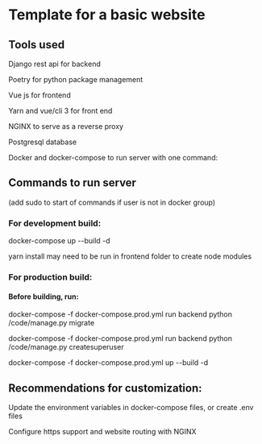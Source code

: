 # Template for a basic website

## Tools used
Django rest api for backend

Poetry for python package management

Vue js for frontend

Yarn and vue/cli 3 for front end

NGINX to serve as a reverse proxy

Postgresql database

Docker and docker-compose to run server with one command:

## Commands to run server
(add sudo to start of commands if user is not in docker group)

### For development build:
docker-compose up --build -d

yarn install may need to be run in frontend folder to create node modules

### For production build:
#### Before building, run:
docker-compose -f docker-compose.prod.yml run backend python /code/manage.py migrate

docker-compose -f docker-compose.prod.yml run backend python /code/manage.py createsuperuser

docker-compose -f docker-compose.prod.yml up --build -d

## Recommendations for customization:
Update the environment variables in docker-compose files, or create .env files

Configure https support and website routing with NGINX
